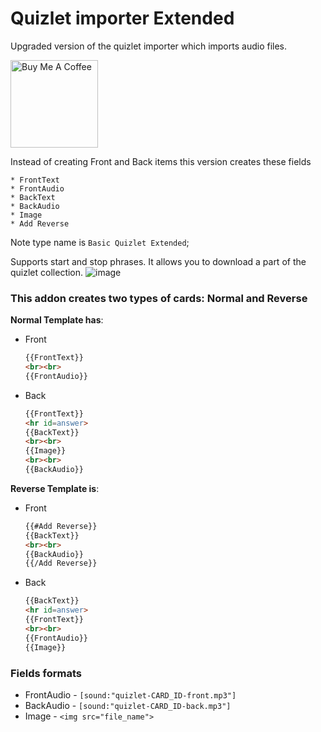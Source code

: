 # Quizlet importer Extended

Upgraded version of the quizlet importer which imports audio files.

<a href="https://www.buymeacoffee.com/moro.programmer" target="_blank"><img src="https://cdn.buymeacoffee.com/buttons/v2/default-yellow.png" alt="Buy Me A Coffee" style="height: auto !important;width: 140px !important;" ></a>

Instead of creating Front and Back items this version creates these fields

    * FrontText
    * FrontAudio
    * BackText
    * BackAudio
    * Image
    * Add Reverse

Note type name is `Basic Quizlet Extended`;

Supports start and stop phrases. It allows you to download a part of the quizlet collection.
![image](https://user-images.githubusercontent.com/19693768/198877987-63beb40b-20dd-4ee1-94fd-c7e7c33e9297.png)

### This addon creates two types of cards: Normal and Reverse

**Normal Template has**:

* Front

    ```html
    {{FrontText}}
    <br><br>
    {{FrontAudio}}
    ```

* Back
    ```html
    {{FrontText}}
    <hr id=answer>
    {{BackText}}
    <br><br>
    {{Image}}
    <br><br>
    {{BackAudio}}
    ```

**Reverse Template is**:

* Front
    ```html
    {{#Add Reverse}}
    {{BackText}}
    <br><br>
    {{BackAudio}}
    {{/Add Reverse}}
    ```

* Back
    ```html
    {{BackText}}
    <hr id=answer>
    {{FrontText}}
    <br><br>
    {{FrontAudio}}
    {{Image}}
    ```

### Fields formats

* FrontAudio - `[sound:"quizlet-CARD_ID-front.mp3"]`
* BackAudio - `[sound:"quizlet-CARD_ID-back.mp3"]`
* Image - `<img src="file_name">`
